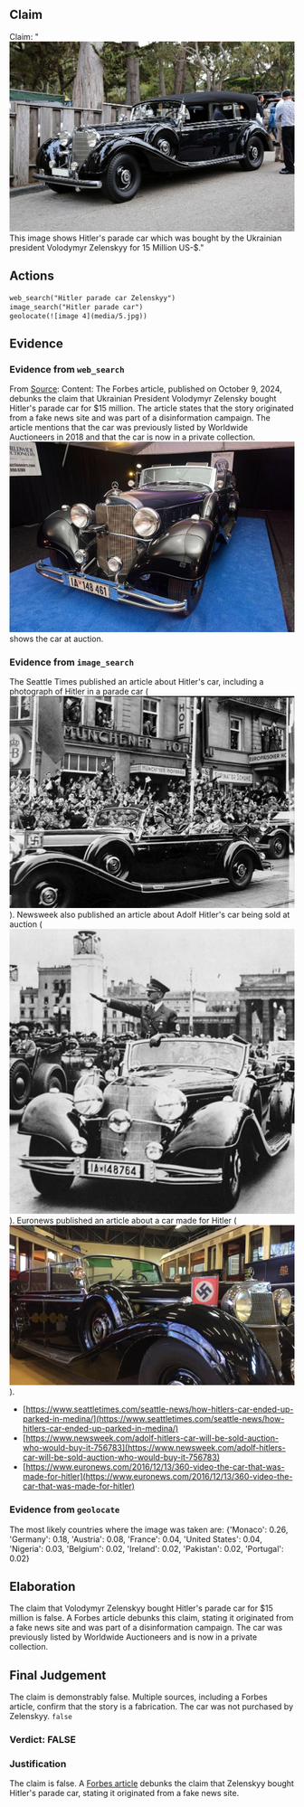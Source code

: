 ## Claim
Claim: "![image 4](media/5.jpg) This image shows Hitler's parade car which was bought by the Ukrainian president Volodymyr Zelenskyy for 15 Million US-$."

## Actions
```
web_search("Hitler parade car Zelenskyy")
image_search("Hitler parade car")
geolocate(![image 4](media/5.jpg))
```

## Evidence
### Evidence from `web_search`
From [Source](https://www.forbes.com/sites/petersuciu/2024/10/09/despite-online-claims-ukraines-zelensky-didnt-buy-hitlers-car/): 
Content: The Forbes article, published on October 9, 2024, debunks the claim that Ukrainian President Volodymyr Zelensky bought Hitler's parade car for $15 million. The article states that the story originated from a fake news site and was part of a disinformation campaign. The article mentions that the car was previously listed by Worldwide Auctioneers in 2018 and that the car is now in a private collection. ![image 199](media/2025-08-06_17-31-1754501509-312072.jpg) shows the car at auction.


### Evidence from `image_search`
The Seattle Times published an article about Hitler's car, including a photograph of Hitler in a parade car (![image 8336](media/2025-08-30_08-46-1756543597-983705.jpg)). Newsweek also published an article about Adolf Hitler's car being sold at auction (![image 8337](media/2025-08-30_08-46-1756543598-119008.jpg)). Euronews published an article about a car made for Hitler (![image 8338](media/2025-08-30_08-46-1756543598-238413.jpg)).

*   [https://www.seattletimes.com/seattle-news/how-hitlers-car-ended-up-parked-in-medina/](https://www.seattletimes.com/seattle-news/how-hitlers-car-ended-up-parked-in-medina/)
*   [https://www.newsweek.com/adolf-hitlers-car-will-be-sold-auction-who-would-buy-it-756783](https://www.newsweek.com/adolf-hitlers-car-will-be-sold-auction-who-would-buy-it-756783)
*   [https://www.euronews.com/2016/12/13/360-video-the-car-that-was-made-for-hitler](https://www.euronews.com/2016/12/13/360-video-the-car-that-was-made-for-hitler)


### Evidence from `geolocate`
The most likely countries where the image was taken are: {'Monaco': 0.26, 'Germany': 0.18, 'Austria': 0.08, 'France': 0.04, 'United States': 0.04, 'Nigeria': 0.03, 'Belgium': 0.02, 'Ireland': 0.02, 'Pakistan': 0.02, 'Portugal': 0.02}

## Elaboration
The claim that Volodymyr Zelenskyy bought Hitler's parade car for $15 million is false. A Forbes article debunks this claim, stating it originated from a fake news site and was part of a disinformation campaign. The car was previously listed by Worldwide Auctioneers and is now in a private collection.


## Final Judgement
The claim is demonstrably false. Multiple sources, including a Forbes article, confirm that the story is a fabrication. The car was not purchased by Zelenskyy. `false`

### Verdict: FALSE

### Justification
The claim is false. A [Forbes article](https://www.forbes.com/sites/petersuciu/2024/10/09/despite-online-claims-ukraines-zelensky-didnt-buy-hitlers-car/) debunks the claim that Zelenskyy bought Hitler's parade car, stating it originated from a fake news site.
